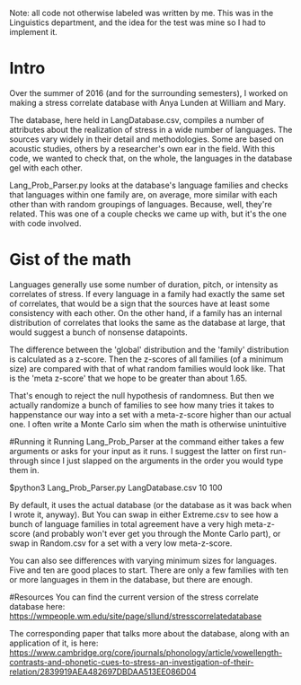 Note: all code not otherwise labeled was written by me. This was in the
Linguistics department, and the idea for the test was mine so I had
to implement it.

# Intro
Over the summer of 2016 (and for the surrounding semesters), 
I worked on making a stress correlate database
with Anya Lunden at William and Mary.

The database, here held in LangDatabase.csv, 
compiles a number of attributes about the realization
of stress in a wide number of languages. 
The sources vary widely in their detail and methodologies. 
Some are based on acoustic studies, others by a researcher's
own ear in the field. With this code, we wanted to check that, 
on the whole, the languages in the database gel with each other.

Lang_Prob_Parser.py looks at the database's language families
and checks that languages within one family are, on average, 
more similar with each other than with random groupings of
languages. Because, well, they're related. This was one of a couple
checks we came up with, but it's the one with code involved.

# Gist of the math

Languages generally use some number of duration, pitch, or intensity
as correlates of stress.
If every language in a family had exactly the same set of correlates,
that would be a sign that the sources have at least some
consistency with each other. On the other hand, if a family
has an internal distribution of correlates that looks the same
as the database at large, that would suggest a bunch of nonsense
datapoints.

The difference between the 'global' distribution and the 'family'
distribution is calculated as a z-score. Then the z-scores of
all families (of a minimum size) are compared with that of
what random families would look like. That is the 'meta z-score'
that we hope to be greater than about 1.65.

That's enough to reject the null hypothesis of randomness. But 
then we actually randomize a bunch of families 
to see how many tries it takes to happenstance our way into
a set with a meta-z-score higher than our actual one. 
I often write a Monte Carlo sim when the math is
otherwise unintuitive

#Running it
Running Lang_Prob_Parser at the command either takes 
a few arguments or asks for your input as it runs. 
I suggest the latter on first run-through since 
I just slapped on the arguments in the order you would type them in.

$python3 Lang_Prob_Parser.py LangDatabase.csv 10 100

By default, it uses the actual database 
(or the database as it was back when I wrote it, anyway).
But You can swap in either Extreme.csv to see how a 
bunch of language families in total agreement have a very high
meta-z-score (and probably won't ever get you through the 
Monte Carlo part), or swap in Random.csv for a set with a very low 
meta-z-score.

You can also see differences with varying minimum sizes for languages.
Five and ten are good places to start. There are only a few families 
with ten or more languages in them in the database, 
but there are enough.

#Resources
You can find the current version of the stress correlate database here:
https://wmpeople.wm.edu/site/page/sllund/stresscorrelatedatabase

The corresponding paper that talks more about the database, along with
an application of it, is here:
https://www.cambridge.org/core/journals/phonology/article/vowellength-contrasts-and-phonetic-cues-to-stress-an-investigation-of-their-relation/2839919AEA482697DBDAA513EE086D04